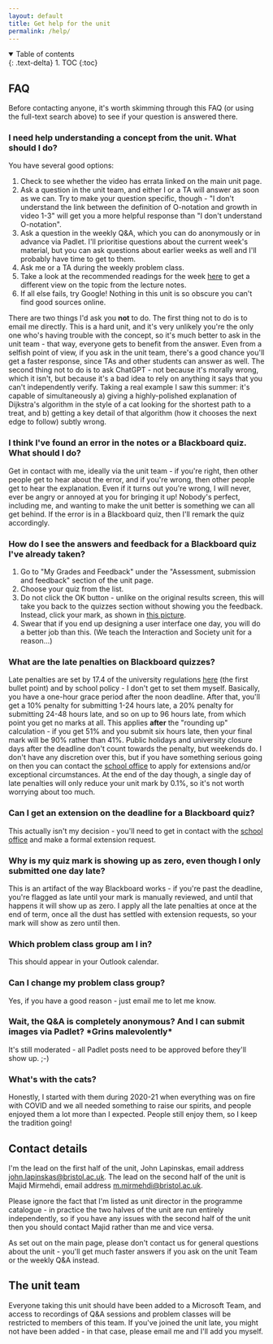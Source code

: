 ```yaml
---
layout: default
title: Get help for the unit
permalink: /help/
---
```

<details open markdown="block">
<summary>
Table of contents
</summary>
{: .text-delta}
1. TOC
{:toc}
</details>

## FAQ

Before contacting anyone, it's worth skimming through this FAQ (or using the full-text search above) to see if your question is answered there.

### I need help understanding a concept from the unit. What should I do?

You have several good options:
1. Check to see whether the video has errata linked on the main unit page.
1. Ask a question in the unit team, and either I or a TA will answer as soon as we can. Try to make your question specific, though - "I don't understand the link between the definition of O-notation and growth in video 1-3" will get you a more helpful response than "I don't understand O-notation".
1. Ask a question in the weekly Q&A, which you can do anonymously or in advance via Padlet. I'll prioritise questions about the current week's material, but you can ask questions about earlier weeks as well and I'll probably have time to get to them.
1. Ask me or a TA during the weekly problem class.
1. Take a look at the recommended readings for the week [here](../readings) to get a different view on the topic from the lecture notes.
1. If all else fails, try Google! Nothing in this unit is so obscure you can't find good sources online.

There are two things I'd ask you **not** to do. The first thing not to do is to email me directly. This is a hard unit, and it's very unlikely you're the only one who's having trouble with the concept, so it's much better to ask in the unit team - that way, everyone gets to benefit from the answer. Even from a selfish point of view, if you ask in the unit team, there's a good chance you'll get a faster response, since TAs and other students can answer as well. The second thing not to do is to ask ChatGPT - not because it's morally wrong, which it isn't, but because it's a bad idea to rely on anything it says that you can't independently verify. Taking a real example I saw this summer: it's capable of simultaneously a) giving a highly-polished explanation of Dijkstra's algorithm in the style of a cat looking for the shortest path to a treat, and b) getting a key detail of that algorithm (how it chooses the next edge to follow) subtly wrong.

### I think I've found an error in the notes or a Blackboard quiz. What should I do?

Get in contact with me, ideally via the unit team - if you're right, then other people get to hear about the error, and if you're wrong, then other people get to hear the explanation. Even if it turns out you're wrong, I will never, ever be angry or annoyed at you for bringing it up! Nobody's perfect, including me, and wanting to make the unit better is something we can all get behind. If the error is in a Blackboard quiz, then I'll remark the quiz accordingly.

### How do I see the answers and feedback for a Blackboard quiz I've already taken?

1. Go to "My Grades and Feedback" under the "Assessment, submission and feedback" section of the unit page.
1. Choose your quiz from the list.
1. Do not click the OK button - unlike on the original results screen, this will take you back to the quizzes section without showing you the feedback. Instead, click your mark, as shown in [this picture](../site_files/feedback_button.png).
1. Swear that if you end up designing a user interface one day, you will do a better job than this. (We teach the Interaction and Society unit for a reason...)

### What are the late penalties on Blackboard quizzes? 

Late penalties are set by 17.4 of the university regulations [here](http://www.bristol.ac.uk/academic-quality/assessment/regulations-and-code-of-practice-for-taught-programmes/penalties/) (the first bullet point) and by school policy - I don't get to set them myself. Basically, you have a one-hour grace period after the noon deadline. After that, you'll get a 10% penalty for submitting 1-24 hours late, a 20% penalty for submitting 24-48 hours late, and so on up to 96 hours late, from which point you get no marks at all. This applies **after** the "rounding up" calculation - if you get 51% and you submit six hours late, then your final mark will be 90% rather than 41%. Public holidays and university closure days after the deadline don't count towards the penalty, but weekends do. I don't have any discretion over this, but if you have something serious going on then you can contact the [school office](mailto:coms-info@bristol.ac.uk) to apply for extensions and/or exceptional circumstances. At the end of the day though, a single day of late penalties will only reduce your unit mark by 0.1%, so it's not worth worrying about too much.

### Can I get an extension on the deadline for a Blackboard quiz?

This actually isn't my decision - you'll need to get in contact with the [school office](mailto:coms-info@bristol.ac.uk) and make a formal extension request.

### Why is my quiz mark is showing up as zero, even though I only submitted one day late?

This is an artifact of the way Blackboard works - if you're past the deadline, you're flagged as late until your mark is manually reviewed, and until that happens it will show up as zero. I apply all the late penalties at once at the end of term, once all the dust has settled with extension requests, so your mark will show as zero until then.

### Which problem class group am I in?

This should appear in your Outlook calendar.

### Can I change my problem class group?

Yes, if you have a good reason - just email me to let me know.

### Wait, the Q&A is completely anonymous? And I can submit images via Padlet? \*Grins malevolently\*

It's still moderated - all Padlet posts need to be approved before they'll show up. ;-)

### What's with the cats?

Honestly, I started with them during 2020-21 when everything was on fire with COVID and we all needed something to raise our spirits, and people enjoyed them a lot more than I expected. People still enjoy them, so I keep the tradition going!

## Contact details

I'm the lead on the first half of the unit, John Lapinskas, email address [john.lapinskas@bristol.ac.uk](mailto:john.lapinskas@bristol.ac.uk). The lead on the second half of the unit is Majid Mirmehdi, email address [m.mirmehdi@bristol.ac.uk](mailto:m.mirmehdi@bristol.ac.uk). 

Please ignore the fact that I'm listed as unit director in the programme catalogue - in practice the two halves of the unit are run entirely independently, so if you have any issues with the second half of the unit then you should contact Majid rather than me and vice versa.

As set out on the main page, please don't contact us for general questions about the unit - you'll get much faster answers if you ask on the unit Team or the weekly Q&A instead.

## The unit team

Everyone taking this unit should have been added to a Microsoft Team, and access to recordings of Q&A sessions and problem classes will be restricted to members of this team. If you've joined the unit late, you might not have been added - in that case, please email me and I'll add you myself.
